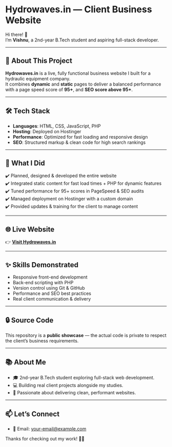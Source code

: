 # Hydrowaves.in — Client Business Website

Hi there! 👋  
I’m **Vishnu**, a 2nd-year B.Tech student and aspiring full-stack developer.

---

## 🚀 About This Project

**Hydrowaves.in** is a live, fully functional business website I built for a hydraulic equipment company.  
It combines **dynamic** and **static** pages to deliver a balanced performance with a page speed score of **95+**, and **SEO score above 95+**.

---

## 🛠️ Tech Stack

- **Languages**: HTML, CSS, JavaScript, PHP  
- **Hosting**: Deployed on Hostinger  
- **Performance**: Optimized for fast loading and responsive design  
- **SEO**: Structured markup & clean code for high search rankings

---

## 🎯 What I Did

✔️ Planned, designed & developed the entire website  
✔️ Integrated static content for fast load times + PHP for dynamic features  
✔️ Tuned performance for 95+ scores in PageSpeed & SEO audits  
✔️ Managed deployment on Hostinger with a custom domain  
✔️ Provided updates & training for the client to manage content

---

## 🌐 Live Website

👉 [**Visit Hydrowaves.in**](https://hydrowaves.in)

---

## ✨ Skills Demonstrated

- Responsive front-end development
- Back-end scripting with PHP
- Version control using Git & GitHub
- Performance and SEO best practices
- Real client communication & delivery

---

## 🔒 Source Code

This repository is a **public showcase** — the actual code is private to respect the client’s business requirements.

---

## 📚 About Me

- 🎓 2nd-year B.Tech student exploring full-stack web development.
- 💻 Building real client projects alongside my studies.
- 🌟 Passionate about delivering clean, performant websites.

---

## 📫 Let’s Connect

- 📧 Email: [your-email@example.com](mailto:selvanvishnu73@gmail.com)

Thanks for checking out my work! 🚀✨
